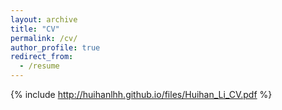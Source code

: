 ```yaml
---
layout: archive
title: "CV"
permalink: /cv/
author_profile: true
redirect_from:
  - /resume
---
```


{% include http://huihanlhh.github.io/files/Huihan_Li_CV.pdf %}